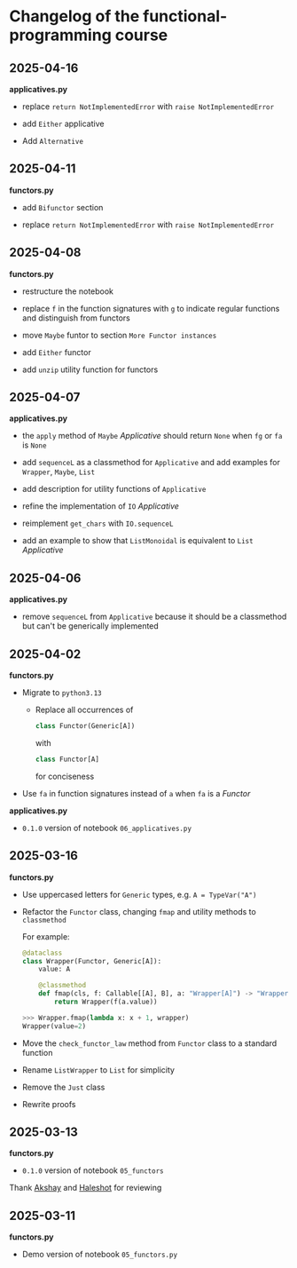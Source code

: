 # Changelog of the functional-programming course

## 2025-04-16

**applicatives.py**

- replace `return NotImplementedError` with `raise NotImplementedError`

- add `Either` applicative
- Add `Alternative`

## 2025-04-11

**functors.py**

- add `Bifunctor` section

- replace `return NotImplementedError` with `raise NotImplementedError`

## 2025-04-08

**functors.py**

- restructure the notebook
- replace `f` in the function signatures with `g` to indicate regular functions and
  distinguish from functors
- move `Maybe` funtor to section `More Functor instances`

- add `Either` functor

- add `unzip` utility function for functors

## 2025-04-07

**applicatives.py**

- the `apply` method of `Maybe` _Applicative_ should return `None` when `fg` or `fa` is
  `None`

- add `sequenceL` as a classmethod for `Applicative` and add examples for `Wrapper`,
  `Maybe`, `List`
- add description for utility functions of `Applicative`

- refine the implementation of `IO` _Applicative_
- reimplement `get_chars` with `IO.sequenceL`

- add an example to show that `ListMonoidal` is equivalent to `List` _Applicative_

## 2025-04-06

**applicatives.py**

- remove `sequenceL` from `Applicative` because it should be a classmethod but can't be
  generically implemented

## 2025-04-02

**functors.py**

- Migrate to `python3.13`

    - Replace all occurrences of

        ```python
        class Functor(Generic[A])
        ```

        with

        ```python
        class Functor[A]
        ```

        for conciseness

- Use `fa` in function signatures instead of `a` when `fa` is a _Functor_

**applicatives.py**

- `0.1.0` version of notebook `06_applicatives.py`

## 2025-03-16

**functors.py**

- Use uppercased letters for `Generic` types, e.g. `A = TypeVar("A")`
- Refactor the `Functor` class, changing `fmap` and utility methods to `classmethod`

    For example:

    ```python
    @dataclass
    class Wrapper(Functor, Generic[A]):
        value: A

        @classmethod
        def fmap(cls, f: Callable[[A], B], a: "Wrapper[A]") -> "Wrapper[B]":
            return Wrapper(f(a.value))

    >>> Wrapper.fmap(lambda x: x + 1, wrapper)
    Wrapper(value=2)
    ```

- Move the `check_functor_law` method from `Functor` class to a standard function

- Rename `ListWrapper` to `List` for simplicity
- Remove the `Just` class

- Rewrite proofs

## 2025-03-13

**functors.py**

- `0.1.0` version of notebook `05_functors`

Thank [Akshay](https://github.com/akshayka) and [Haleshot](https://github.com/Haleshot)
for reviewing

## 2025-03-11

**functors.py**

- Demo version of notebook `05_functors.py`
